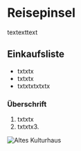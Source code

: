 # Reisepinsel
textexttext 

## Einkaufsliste
- txtxtx
- txtxtx
- txtxtxtxtxtx 

### Überschrift  
1. txtxtx
2. txtxtx3. 

![Altes Kulturhaus](/img/MarkesBilder.jpg)
